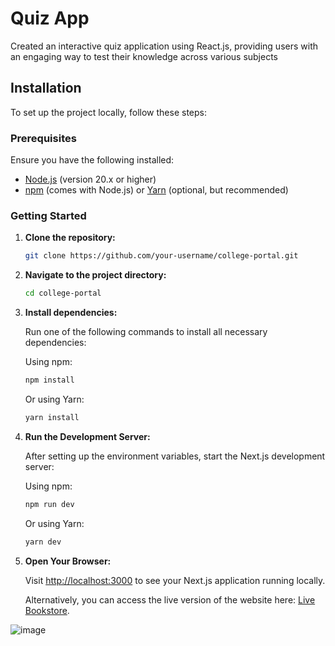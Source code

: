 # Quiz App

Created an interactive quiz application using React.js, providing users with an engaging way to test their knowledge across various subjects

## Installation

To set up the project locally, follow these steps:

### Prerequisites

Ensure you have the following installed:

- [Node.js](https://nodejs.org/) (version 20.x or higher)
- [npm](https://www.npmjs.com/) (comes with Node.js) or [Yarn](https://yarnpkg.com/) (optional, but recommended)

### Getting Started

1. **Clone the repository:**

    ```bash
    git clone https://github.com/your-username/college-portal.git
    ```

2. **Navigate to the project directory:**

    ```bash
    cd college-portal
    ```

3. **Install dependencies:**

    Run one of the following commands to install all necessary dependencies:

    Using npm:

    ```bash
    npm install
    ```

    Or using Yarn:

    ```bash
    yarn install
    ```

4. **Run the Development Server:**

    After setting up the environment variables, start the Next.js development server:

    Using npm:

    ```bash
    npm run dev
    ```

    Or using Yarn:

    ```bash
    yarn dev
    ```

5. **Open Your Browser:**

    Visit [http://localhost:3000](http://localhost:3000) to see your Next.js application running locally.
   
    Alternatively, you can access the live version of the website here: [Live Bookstore](https://elgendy-book-store.netlify.app/).

![image](https://github.com/user-attachments/assets/983905e7-4d62-4c50-a632-bf2417fc6278)

